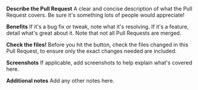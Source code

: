 **Describe the Pull Request**
A clear and concise description of what the Pull Request covers. Be sure it's something lots of people would appreciate! 

**Benefits**
If it's a bug fix or tweak, note what it's resolving. If it's a feature, detail what's great about it. Note that not all Pull Requests are merged.

**Check the files!**
Before you hit the button, check the files changed in this Pull Request, to ensure only the exact changes needed are included.

**Screenshots**
If applicable, add screenshots to help explain what's covered here.

**Additional notes**
Add any other notes here.
